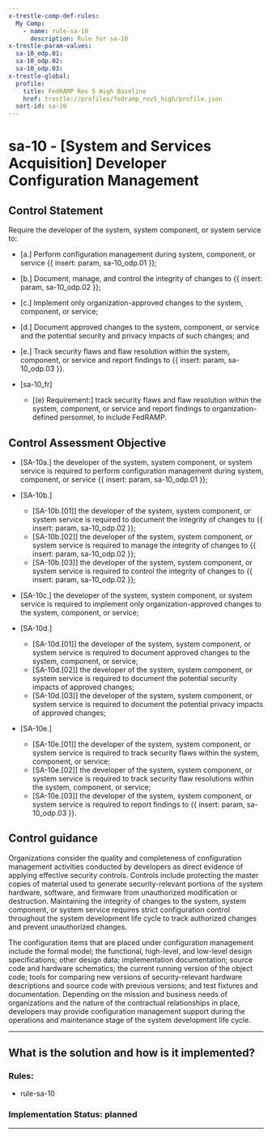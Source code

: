 ```yaml
---
x-trestle-comp-def-rules:
  My Comp:
    - name: rule-sa-10
      description: Rule for sa-10
x-trestle-param-values:
  sa-10_odp.01:
  sa-10_odp.02:
  sa-10_odp.03:
x-trestle-global:
  profile:
    title: FedRAMP Rev 5 High Baseline
    href: trestle://profiles/fedramp_rev5_high/profile.json
  sort-id: sa-10
---
```


# sa-10 - \[System and Services Acquisition\] Developer Configuration Management

## Control Statement

Require the developer of the system, system component, or system service to:

- \[a.\] Perform configuration management during system, component, or service {{ insert: param, sa-10_odp.01 }};

- \[b.\] Document, manage, and control the integrity of changes to {{ insert: param, sa-10_odp.02 }};

- \[c.\] Implement only organization-approved changes to the system, component, or service;

- \[d.\] Document approved changes to the system, component, or service and the potential security and privacy impacts of such changes; and

- \[e.\] Track security flaws and flaw resolution within the system, component, or service and report findings to {{ insert: param, sa-10_odp.03 }}.

- \[sa-10_fr\]

  - \[(e) Requirement:\] track security flaws and flaw resolution within the system, component, or service and report findings to organization-defined personnel, to include FedRAMP.

## Control Assessment Objective

- \[SA-10a.\] the developer of the system, system component, or system service is required to perform configuration management during system, component, or service {{ insert: param, sa-10_odp.01 }};

- \[SA-10b.\]

  - \[SA-10b.[01]\] the developer of the system, system component, or system service is required to document the integrity of changes to {{ insert: param, sa-10_odp.02 }};
  - \[SA-10b.[02]\] the developer of the system, system component, or system service is required to manage the integrity of changes to {{ insert: param, sa-10_odp.02 }};
  - \[SA-10b.[03]\] the developer of the system, system component, or system service is required to control the integrity of changes to {{ insert: param, sa-10_odp.02 }};

- \[SA-10c.\] the developer of the system, system component, or system service is required to implement only organization-approved changes to the system, component, or service;

- \[SA-10d.\]

  - \[SA-10d.[01]\] the developer of the system, system component, or system service is required to document approved changes to the system, component, or service;
  - \[SA-10d.[02]\] the developer of the system, system component, or system service is required to document the potential security impacts of approved changes;
  - \[SA-10d.[03]\] the developer of the system, system component, or system service is required to document the potential privacy impacts of approved changes;

- \[SA-10e.\]

  - \[SA-10e.[01]\] the developer of the system, system component, or system service is required to track security flaws within the system, component, or service;
  - \[SA-10e.[02]\] the developer of the system, system component, or system service is required to track security flaw resolutions within the system, component, or service;
  - \[SA-10e.[03]\] the developer of the system, system component, or system service is required to report findings to {{ insert: param, sa-10_odp.03 }}.

## Control guidance

Organizations consider the quality and completeness of configuration management activities conducted by developers as direct evidence of applying effective security controls. Controls include protecting the master copies of material used to generate security-relevant portions of the system hardware, software, and firmware from unauthorized modification or destruction. Maintaining the integrity of changes to the system, system component, or system service requires strict configuration control throughout the system development life cycle to track authorized changes and prevent unauthorized changes.

The configuration items that are placed under configuration management include the formal model; the functional, high-level, and low-level design specifications; other design data; implementation documentation; source code and hardware schematics; the current running version of the object code; tools for comparing new versions of security-relevant hardware descriptions and source code with previous versions; and test fixtures and documentation. Depending on the mission and business needs of organizations and the nature of the contractual relationships in place, developers may provide configuration management support during the operations and maintenance stage of the system development life cycle.

______________________________________________________________________

## What is the solution and how is it implemented?

<!-- For implementation status enter one of: implemented, partial, planned, alternative, not-applicable -->

<!-- Note that the list of rules under ### Rules: is read-only and changes will not be captured after assembly to JSON -->

<!-- Add control implementation description here for control: sa-10 -->

### Rules:

  - rule-sa-10

### Implementation Status: planned

______________________________________________________________________
